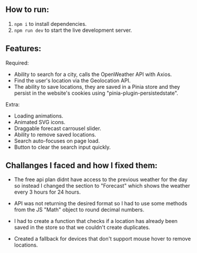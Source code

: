 ## How to run:

1. `npm i` to install dependencies.
2. `npm run dev` to start the live development server.

## Features: 

Required:
- Ability to search for a city, calls the OpenWeather API with Axios.
- Find the user's location via the Geolocation API.
- The ability to save locations, they are saved in a Pinia store and they persist in the website's cookies using "pinia-plugin-persistedstate".

Extra:
- Loading animations.
- Animated SVG icons.
- Draggable forecast carrousel slider.
- Ability to remove saved locations.
- Search auto-focuses on page load.
- Button to clear the search input quickly.

## Challanges I faced and how I fixed them:

- The free api plan didnt have access to the previous weather for the day so instead I changed the section to "Forecast" which shows the weather every 3 hours for 24 hours.

- API was not returning the desired format so I had to use some methods from the JS "Math" object to round decimal numbers.

- I had to create a function that checks if a location has already been saved in the store so that we couldn't create duplicates.

- Created a fallback for devices that don't support mouse hover to remove locations.
